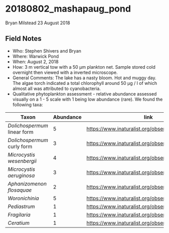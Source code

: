 20180802\_mashapaug\_pond
================
Bryan Milstead
23 August 2018

<!-- 
  For field notes and taxa list see: https://github.com/willbmisled/cyanoscope/blob/master/fieldnotes/20180802_mashapaug_pond.rmd
-->
Field Notes
-----------

-   Who: Stephen Shivers and Bryan
-   Where: Warwick Pond
-   When: August 2, 2018
-   How: 3 m vertical tow with a 50 μm plankton net. Sample stored cold overnight then viewed with a inverted microscope.
-   General Comments: The lake has a nasty bloom. Hot and muggy day. The algae torch indicated a total chlorophyll around 50 μg / l of which almost all was attributed to cyanobacteria.
-   Qualitative phytoplankton assessment - relative abundance assessed visually on a 1 - 5 scale with 1 being low abundance (rare). We found the following taxa:

<table>
<colgroup>
<col width="27%" />
<col width="10%" />
<col width="61%" />
</colgroup>
<thead>
<tr class="header">
<th>Taxon</th>
<th>Abundance</th>
<th>link</th>
</tr>
</thead>
<tbody>
<tr class="odd">
<td><em>Dolichospermum</em> linear form</td>
<td>5</td>
<td><a href="https://www.inaturalist.org/observations/15084161" class="uri">https://www.inaturalist.org/observations/15084161</a></td>
</tr>
<tr class="even">
<td><em>Dolichospermum</em> curly form</td>
<td>3</td>
<td><a href="https://www.inaturalist.org/observations/15084511" class="uri">https://www.inaturalist.org/observations/15084511</a></td>
</tr>
<tr class="odd">
<td><em>Microcystis wesenbergii</em></td>
<td>4</td>
<td><a href="https://www.inaturalist.org/observations/15084623" class="uri">https://www.inaturalist.org/observations/15084623</a></td>
</tr>
<tr class="even">
<td><em>Microcystis aeruginosa</em></td>
<td>3</td>
<td><a href="https://www.inaturalist.org/observations/15084623" class="uri">https://www.inaturalist.org/observations/15084623</a></td>
</tr>
<tr class="odd">
<td><em>Aphanizomenon flosaquae</em></td>
<td>2</td>
<td><a href="https://www.inaturalist.org/observations/15085005" class="uri">https://www.inaturalist.org/observations/15085005</a></td>
</tr>
<tr class="even">
<td><em>Woronichinia</em></td>
<td>5</td>
<td><a href="https://www.inaturalist.org/observations/15085150" class="uri">https://www.inaturalist.org/observations/15085150</a></td>
</tr>
<tr class="odd">
<td><em>Pediastrum</em></td>
<td>1</td>
<td><a href="https://www.inaturalist.org/observations/15085225" class="uri">https://www.inaturalist.org/observations/15085225</a></td>
</tr>
<tr class="even">
<td><em>Fragilaria</em></td>
<td>1</td>
<td><a href="https://www.inaturalist.org/observations/15085245" class="uri">https://www.inaturalist.org/observations/15085245</a></td>
</tr>
<tr class="odd">
<td><em>Ceratium</em></td>
<td>1</td>
<td><a href="https://www.inaturalist.org/observations/15085266" class="uri">https://www.inaturalist.org/observations/15085266</a></td>
</tr>
</tbody>
</table>
